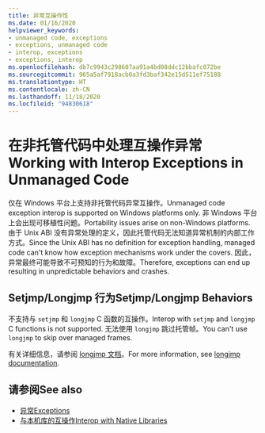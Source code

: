 ```yaml
---
title: 异常互操作性
ms.date: 01/16/2020
helpviewer_keywords:
- unmanaged code, exceptions
- exceptions, unmanaged code
- interop, exceptions
- exceptions, interop
ms.openlocfilehash: db7c9943c298607aa91a4bd08ddc12bbafc872be
ms.sourcegitcommit: 965a5af7918acb0a3fd3baf342e15d511ef75188
ms.translationtype: HT
ms.contentlocale: zh-CN
ms.lasthandoff: 11/18/2020
ms.locfileid: "94830618"
---
```

# <a name="working-with-interop-exceptions-in-unmanaged-code"></a><span data-ttu-id="ab319-102">在非托管代码中处理互操作异常</span><span class="sxs-lookup"><span data-stu-id="ab319-102">Working with Interop Exceptions in Unmanaged Code</span></span>

<span data-ttu-id="ab319-103">仅在 Windows 平台上支持非托管代码异常互操作。</span><span class="sxs-lookup"><span data-stu-id="ab319-103">Unmanaged code exception interop is supported on Windows platforms only.</span></span> <span data-ttu-id="ab319-104">非 Windows 平台上会出现可移植性问题。</span><span class="sxs-lookup"><span data-stu-id="ab319-104">Portability issues arise on non-Windows platforms.</span></span> <span data-ttu-id="ab319-105">由于 Unix ABI 没有异常处理的定义，因此托管代码无法知道异常机制的内部工作方式。</span><span class="sxs-lookup"><span data-stu-id="ab319-105">Since the Unix ABI has no definition for exception handling, managed code can't know how exception mechanisms work under the covers.</span></span> <span data-ttu-id="ab319-106">因此，异常最终可能导致不可预知的行为和故障。</span><span class="sxs-lookup"><span data-stu-id="ab319-106">Therefore, exceptions can end up resulting in unpredictable behaviors and crashes.</span></span>

## <a name="setjmplongjmp-behaviors"></a><span data-ttu-id="ab319-107">Setjmp/Longjmp 行为</span><span class="sxs-lookup"><span data-stu-id="ab319-107">Setjmp/Longjmp Behaviors</span></span>

<span data-ttu-id="ab319-108">不支持与 `setjmp` 和 `longjmp` C 函数的互操作。</span><span class="sxs-lookup"><span data-stu-id="ab319-108">Interop with `setjmp` and `longjmp` C functions is not supported.</span></span> <span data-ttu-id="ab319-109">无法使用 `longjmp` 跳过托管帧。</span><span class="sxs-lookup"><span data-stu-id="ab319-109">You can't use `longjmp` to skip over managed frames.</span></span>

<span data-ttu-id="ab319-110">有关详细信息，请参阅 [longjmp 文档](/cpp/c-runtime-library/reference/longjmp)。</span><span class="sxs-lookup"><span data-stu-id="ab319-110">For more information, see [longjmp documentation](/cpp/c-runtime-library/reference/longjmp).</span></span>

## <a name="see-also"></a><span data-ttu-id="ab319-111">请参阅</span><span class="sxs-lookup"><span data-stu-id="ab319-111">See also</span></span>

- [<span data-ttu-id="ab319-112">异常</span><span class="sxs-lookup"><span data-stu-id="ab319-112">Exceptions</span></span>](index.md)
- [<span data-ttu-id="ab319-113">与本机库的互操作</span><span class="sxs-lookup"><span data-stu-id="ab319-113">Interop with Native Libraries</span></span>](https://www.mono-project.com/docs/advanced/pinvoke/#runtime-exception-propagation)
